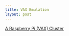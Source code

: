 ```yaml
---
title: VAX Emulation
layout: post
---
```


[A Raspberry Pi (VAX) Cluster](https://www.rs-online.com/designspark/a-raspberry-pi-vax-cluster)